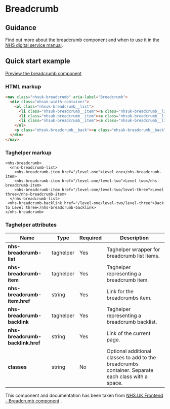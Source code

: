 ﻿# Breadcrumb

## Guidance

Find out more about the breadcrumb component and when to use it in the [NHS digital service manual](https://beta.nhs.uk/service-manual/styles-components-patterns/breadcrumbs).

## Quick start example

[Preview the breadcrumb component](https://dotnetcorefelpoc.azurewebsites.net/components/breadcrumb)

### HTML markup

```html
<nav class="nhsuk-breadcrumb" aria-label="Breadcrumb">
  <div class="nhsuk-width-container">
    <ol class="nhsuk-breadcrumb__list">
      <li class="nhsuk-breadcrumb__item"><a class="nhsuk-breadcrumb__link" href="/level-one">Level one</a></li>
      <li class="nhsuk-breadcrumb__item"><a class="nhsuk-breadcrumb__link" href="/level-one/level-two">Level two</a></li>
      <li class="nhsuk-breadcrumb__item"><a class="nhsuk-breadcrumb__link" href="/level-one/level-two/level-three">Level three</a></li>
    </ol>
    <p class="nhsuk-breadcrumb__back"><a class="nhsuk-breadcrumb__backlink" href="/level-one/level-two/level-three">Back to Level three</a></p>
  </div>
</nav>
```

### Taghelper markup

```
<nhs-breadcrumb>
  <nhs-breadcrumb-list>
    <nhs-breadcrumb-item href="/level-one">Level one</nhs-breadcrumb-item>
    <nhs-breadcrumb-item href="/level-one/level-two">Level two</nhs-breadcrumb-item>
    <nhs-breadcrumb-item href="/level-one/level-two/level-three">Level three</nhs-breadcrumb-item>
  </nhs-breadcrumb-list>
 <nhs-breadcrumb-backlink href="/level-one/level-two/level-three">Back to Level three</nhs-breadcrumb-backlink>
</nhs-breadcrumb>

```

### Taghelper attributes


| Name                | Type     | Required  | Description  |
| --------------------|----------|-----------|--------------|
| **nhs-breadcrumb-list**              | taghelper    | Yes       | Taghelper wrapper for breadcrumb list items. |
| **nhs-breadcrumb-item**              | taghelper    | Yes       | Taghelper representing a breadcrumb item. |
| **nhs-breadcrumb-item.href**              | string    | Yes       | Link for the breadcrumbs item. |
| **nhs-breadcrumb-backlink**              | taghelper    | Yes       | Taghelper representing a breadcrumb backlist. |
| **nhs-breadcrumb-backlink.href**              | string    | Yes       | Link of the current page. |
| **classes**             | string   | No        | Optional additional classes to add to the breadcrumbs container. Separate each class with a space. |

This component and documentation has been taken from [NHS.UK Frontend - Breadcrumb component](https://github.com/nhsuk/nhsuk-frontend/tree/master/packages/components/breadcrumb) .